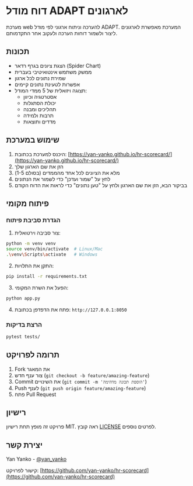 # דוח מודל ADAPT לארגונים

מערכת web להערכה וניתוח ארגוני לפי מודל ADAPT. המערכת מאפשרת לארגונים ליצור ולשמור דוחות הערכה ולעקוב אחר התקדמותם.

## תכונות

- הצגת ציונים בגרף רדאר (Spider Chart)
- ממשק משתמש אינטואיטיבי בעברית
- שמירת נתונים לכל ארגון
- אפשרות לטעינת נתונים קיימים
- תצוגה ויזואלית של 5 ממדי המודל:
  - אסטרטגיה וכיוון
  - יכולת הסתגלות
  - תהליכים ומבנה
  - תרבות ולמידה
  - מדדים ותוצאות

## שימוש במערכת

1. היכנס למערכת בכתובת: [https://yan-yanko.github.io/hr-scorecard/](https://yan-yanko.github.io/hr-scorecard/)
2. הזן את שם הארגון שלך
3. מלא את הציונים לכל אחד מהממדים (בסולם 1-5)
4. לחץ על "שמור ועדכן" כדי לשמור את הנתונים
5. בביקור הבא, הזן את שם הארגון ולחץ על "טען נתונים" כדי לראות את הדוח הקודם

## פיתוח מקומי

### הגדרת סביבת פיתוח

1. צור סביבה וירטואלית:
```bash
python -m venv venv
source venv/bin/activate  # Linux/Mac
.\venv\Scripts\activate   # Windows
```

2. התקן את התלויות:
```bash
pip install -r requirements.txt
```

3. הפעל את השרת המקומי:
```bash
python app.py
```

4. פתח את הדפדפן בכתובת: `http://127.0.0.1:8050`

### הרצת בדיקות

```bash
pytest tests/
```

## תרומה לפרויקט

1. Fork את המאגר
2. צור ענף חדש (`git checkout -b feature/amazing-feature`)
3. Commit את השינויים (`git commit -m 'הוספת תכונה מדהימה'`)
4. Push לענף (`git push origin feature/amazing-feature`)
5. פתח Pull Request

## רישיון

פרויקט זה מופץ תחת רישיון MIT. ראה קובץ [LICENSE](LICENSE) לפרטים נוספים.

## יצירת קשר

Yan Yanko - [@yan_yanko](https://github.com/yan-yanko)

קישור לפרויקט: [https://github.com/yan-yanko/hr-scorecard](https://github.com/yan-yanko/hr-scorecard) 